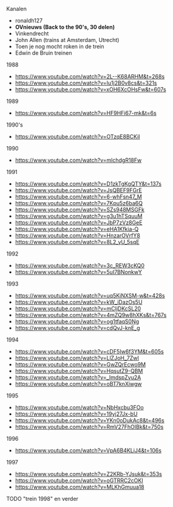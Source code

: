Kanalen
- ronaldh127
- **OVnieuws (Back to the 90's, 30 delen)**
- Vinkendrecht
- John Allen (trains at Amsterdam, Utrecht)
- Toen je nog mocht roken in de trein
- Edwin de Bruin treinen



1988
- https://www.youtube.com/watch?v=2L--K68ARHM&t=268s
- https://www.youtube.com/watch?v=Iu1j2B0v8cs&t=321s
- https://www.youtube.com/watch?v=xOH6XcOHsFw&t=607s

1989
- https://www.youtube.com/watch?v=HF9HFi67-mk&t=6s

1990's
- https://www.youtube.com/watch?v=OTzqE8BCKiI

1990
- https://www.youtube.com/watch?v=mlchdgR18Fw

1991
- https://www.youtube.com/watch?v=D1zkTgKgQTY&t=137s
- https://www.youtube.com/watch?v=JsQBEF9FGrE
- https://www.youtube.com/watch?v=6-whFsn47_M
- https://www.youtube.com/watch?v=7Kpu5z6ba6Q
- https://www.youtube.com/watch?v=SZs948MSGFk
- https://www.youtube.com/watch?v=g3u1hTSquuM
- https://www.youtube.com/watch?v=JbP7zVz8GeE
- https://www.youtube.com/watch?v=eHA1Kfkia-Q
- https://www.youtube.com/watch?v=HnzarOVrfY8
- https://www.youtube.com/watch?v=8L2_yU_5sqE

1992
- https://www.youtube.com/watch?v=3c_REW3cKQ0
- https://www.youtube.com/watch?v=5uI7BNonkwY

1993
- https://www.youtube.com/watch?v=uq5KjNXSM-w&t=428s
- https://www.youtube.com/watch?v=kW_iDazOs5U
- https://www.youtube.com/watch?v=mCljDKcSL20
- https://www.youtube.com/watch?v=4mZQ9w8hXKs&t=767s
- https://www.youtube.com/watch?v=og1tfaqS0Ng
- https://www.youtube.com/watch?v=cdQvJ-knE_g

1994
- https://www.youtube.com/watch?v=cDF5Iw6f3YM&t=605s
- https://www.youtube.com/watch?v=LlZJoH_7ZwI
- https://www.youtube.com/watch?v=GwZQrEcwo9M
- https://www.youtube.com/watch?v=HqsutZ9-QBM
- https://www.youtube.com/watch?v=_ImdspZvu2A
- https://www.youtube.com/watch?v=oBT7knXiwgw

1995
- https://www.youtube.com/watch?v=NbHxcbu3FOo
- https://www.youtube.com/watch?v=19yj27Jx-bU
- https://www.youtube.com/watch?v=YKn0oDukAc8&t=496s
- https://www.youtube.com/watch?v=RmV27FhOIBk&t=750s

1996
- https://www.youtube.com/watch?v=VpA6B4KLiJ4&t=106s

1997
- https://www.youtube.com/watch?v=Z2KRb-YJsuk&t=353s
- https://www.youtube.com/watch?v=oGTRRC2cOKI
- https://www.youtube.com/watch?v=MLKhGmuua18

TODO "trein 1998" en verder